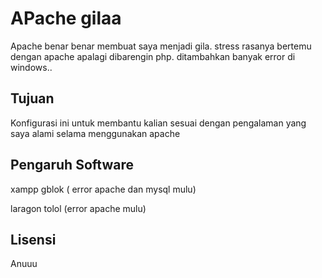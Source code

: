 # APache gilaa

Apache benar benar membuat saya menjadi gila. stress rasanya bertemu dengan apache apalagi dibarengin php. ditambahkan banyak error di windows..


## Tujuan

Konfigurasi ini untuk membantu kalian sesuai dengan pengalaman yang saya alami selama menggunakan apache


## Pengaruh Software

xampp gblok ( error apache dan mysql mulu)

laragon tolol (error apache mulu)


## Lisensi

Anuuu
